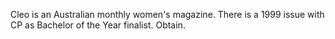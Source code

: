 Cleo is an Australian monthly women's magazine. There is a 1999 issue with CP as Bachelor of the Year finalist. Obtain.
